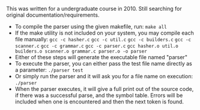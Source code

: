 This was written for a undergraduate course in 2010. Still searching for
original documentation/requirements.

* To compile the parser using the given makefile, run:
    `make all`
* If the make utility is not included on your system, you may compile each file manually:
    `gcc -c hasher.c`
    `gcc -c util.c`
    `gcc -c builders.c`
    `gcc -c scanner.c`
    `gcc -c grammar.c`
    `gcc -c parser.c`
    `gcc hasher.o util.o builders.o scanner.o grammar.c parser.o -o parser`
* Either of these steps will generate the executable file named "parser"
* To execute the parser, you can either pass the test file name directly as a parameter:
    `./parser test`
* Or simply run the parser and it will ask you for a file name on execution:
    `./parser`
* When the parser executes, it will give a full print out of the source code, if there was a successful parse, and the symbol table.  Errors will be included when one is encountered and then the next token is found.
